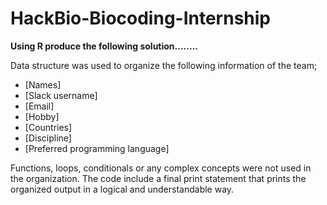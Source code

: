 # HackBio-Biocoding-Internship

**Using R produce the following solution........**

Data structure was used to organize the following information of the team;

- [Names]
- [Slack username]
- [Email]
- [Hobby]
- [Countries]
- [Discipline]
- [Preferred programming language]

Functions, loops, conditionals or any complex concepts were not used in the organization.
The code include a final print statement that prints the organized output in a logical and understandable way.
